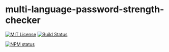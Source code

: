 # multi-language-password-strength-checker

[![MIT License](https://img.shields.io/badge/license-mit-green.svg?style=flat-square)](https://opensource.org/licenses/MIT)
[![Build Status](https://travis-ci.org/oprogramador/multi-language-password-strength-checker.svg?branch=master)](https://travis-ci.org/oprogramador/multi-language-password-strength-checker
)

[![NPM status](https://nodei.co/npm/multi-language-password-strength-checker.png?downloads=true&stars=true)](https://npmjs.org/package/multi-language-password-strength-checker
)
